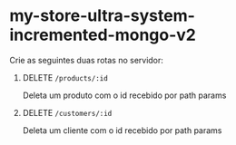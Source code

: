 # my-store-ultra-system-incremented-mongo-v2

Crie as seguintes duas rotas no servidor:

1. DELETE `/products/:id`
    
    Deleta um produto com o id recebido por path params
    
2. DELETE `/customers/:id`
    
    Deleta um cliente com o id recebido por path params
